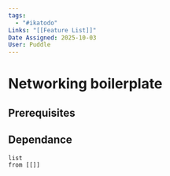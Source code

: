 ```yaml
---
tags:
  - "#ikatodo"
Links: "[[Feature List]]"
Date Assigned: 2025-10-03
User: Puddle
---
```





# Networking boilerplate
## Prerequisites 


## Dependance

```dataview
list
from [[]]
```


